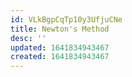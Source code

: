 ```yaml
---
id: VLkBgpCqTp10y3UfjuCNe
title: Newton's Method
desc: ''
updated: 1641834943467
created: 1641834943467
---
```


